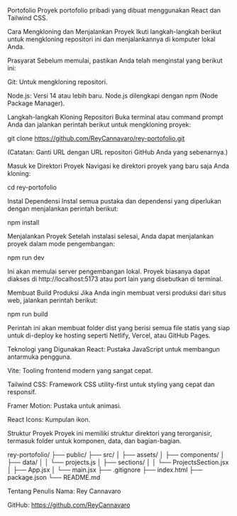 Portofolio
Proyek portofolio pribadi yang dibuat menggunakan React dan Tailwind CSS.

Cara Mengkloning dan Menjalankan Proyek
Ikuti langkah-langkah berikut untuk mengkloning repositori ini dan menjalankannya di komputer lokal Anda.

Prasyarat
Sebelum memulai, pastikan Anda telah menginstal yang berikut ini:

Git: Untuk mengkloning repositori.

Node.js: Versi 14 atau lebih baru. Node.js dilengkapi dengan npm (Node Package Manager).

Langkah-langkah
Kloning Repositori
Buka terminal atau command prompt Anda dan jalankan perintah berikut untuk mengkloning proyek:

git clone https://github.com/ReyCannavaro/rey-portofolio.git

(Catatan: Ganti URL dengan URL repositori GitHub Anda yang sebenarnya.)

Masuk ke Direktori Proyek
Navigasi ke direktori proyek yang baru saja Anda kloning:

cd rey-portofolio

Instal Dependensi
Instal semua pustaka dan dependensi yang diperlukan dengan menjalankan perintah berikut:

npm install

Menjalankan Proyek
Setelah instalasi selesai, Anda dapat menjalankan proyek dalam mode pengembangan:

npm run dev

Ini akan memulai server pengembangan lokal. Proyek biasanya dapat diakses di http://localhost:5173 atau port lain yang disebutkan di terminal.

Membuat Build Produksi
Jika Anda ingin membuat versi produksi dari situs web, jalankan perintah berikut:

npm run build

Perintah ini akan membuat folder dist yang berisi semua file statis yang siap untuk di-deploy ke hosting seperti Netlify, Vercel, atau GitHub Pages.

Teknologi yang Digunakan
React: Pustaka JavaScript untuk membangun antarmuka pengguna.

Vite: Tooling frontend modern yang sangat cepat.

Tailwind CSS: Framework CSS utility-first untuk styling yang cepat dan responsif.

Framer Motion: Pustaka untuk animasi.

React Icons: Kumpulan ikon.

Struktur Proyek
Proyek ini memiliki struktur direktori yang terorganisir, termasuk folder untuk komponen, data, dan bagian-bagian.

rey-portofolio/
├── public/
├── src/
│   ├── assets/
│   ├── components/
│   ├── data/
│   │   └── projects.js
│   ├── sections/
│   │   └── ProjectsSection.jsx
│   ├── App.jsx
│   └── main.jsx
├── .gitignore
├── index.html
├── package.json
└── README.md

Tentang Penulis
Nama: Rey Cannavaro

GitHub: https://github.com/ReyCannavaro
